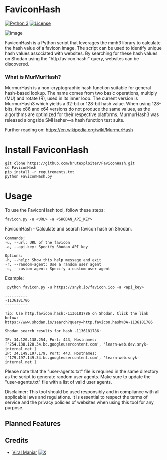 # FaviconHash
[![Python 3](https://img.shields.io/badge/python-3-yellow.svg)](https://www.python.org/)
[![License](https://img.shields.io/github/license/brutexploiter/FaviconHash)](https://github.com/brutexploiter/FaviconHash/blob/main/LICENSE)


![image](https://github.com/brutexploiter/FaviconHash/assets/88744417/ffc72f01-6eb0-4d51-a749-4a6f6a0fcb7c)




FaviconHash is a Python script that leverages the mmh3 library to calculate the hash value of a favicon image. The script can be used to identify unique hash values associated with websites. By searching for these hash values on Shodan using the "http.favicon.hash:<hash>" query, websites can be discovered.

### What is MurMurHash?
MurmurHash is a non-cryptographic hash function suitable for general hash-based lookup. The name comes from two basic operations, multiply (MU) and rotate (R), used in its inner loop. The current version is MurmurHash3 which yields a 32-bit or 128-bit hash value. When using 128-bits, the x86 and x64 versions do not produce the same values, as the algorithms are optimized for their respective platforms. MurmurHash3 was released alongside SMHasher—a hash function test suite.

Further reading on: https://en.wikipedia.org/wiki/MurmurHash

# Install FaviconHash
```
git clone https://github.com/brutexploiter/FaviconHash.git
cd FaviconHash
pip install -r requirements.txt
python FaviconHash.py
```
# Usage
To use the FaviconHash tool, follow these steps:

```
favicon.py -u <URL> -a <SHODAN_API_KEY>
```
FaviconHash - Calculate and search favicon hash on Shodan.
```
Commands:
-u, --url: URL of the favicon
-a, --api-key: Specify Shodan API key

Options:
-h, --help: Show this help message and exit
-r, --random-agent: Use a random user agent
-c, --custom-agent: Specify a custom user agent
```

Example:

```
 python favicon.py -u https://snyk.io/favicon.ico -a <api_key>
```
```
----------
-1136181786
----------

Tip: Use http.favicon.hash:-1136181786 on Shodan. Click the link below:
https://www.shodan.io/search?query=http.favicon.hash%3A-1136181786

Shodan search results for hash -1136181786:

IP: 34.120.138.254, Port: 443, Hostnames: ['254.138.120.34.bc.googleusercontent.com', 'learn-web.dev.snyk-internal.net']
IP: 34.149.197.179, Port: 443, Hostnames: ['179.197.149.34.bc.googleusercontent.com', 'learn-web.snyk-internal.net']
```
Please note that the "user-agents.txt" file is required in the same directory as the script to generate random user agents. Make sure to update the "user-agents.txt" file with a list of valid user agents.

Disclaimer: This tool should be used responsibly and in compliance with all applicable laws and regulations. It is essential to respect the terms of service and the privacy policies of websites when using this tool for any purpose.

## Planned Features

## Credits
- [Viral Maniar](https://github.com/Viralmaniar/MurMurHash)
[![X](https://img.shields.io/twitter/follow/maniarviral)](https://twitter.com/maniarviral)
